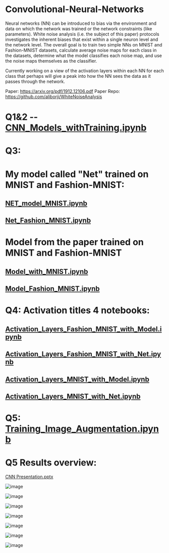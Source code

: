 # Convolutional-Neural-Networks 
Neural networks (NN) can be introduced to bias via the environment and data on which
the network was trained or the network constraints (like parameters). White noise
analysis (i.e. the subject of this paper) protocols investigates the inherent biases that
exist within a single neuron level and the network level.
The overall goal is to train two simple NNs on MNIST and Fashion-MNIST datasets,
calculate average noise maps for each class in the datasets, determine what the model
classifies each noise map, and use the noise maps themselves as the classifier.

Currently working on a view of the activation layers within each NN for each class that perhaps will give a peak into how
the NN sees the data as it passes through the network.


Paper: https://arxiv.org/pdf/1912.12106.pdf
Paper Repo: https://github.com/aliborji/WhiteNoiseAnalysis


# Q1&2 -- [CNN_Models_withTraining.ipynb](https://github.com/phycem/White-Noise-Analysis-of-Convolutional-Neural-Networks--MNIST--Fashion-MNIST/blob/d502d073723f5622ac2fd97401d60abc8f98c822/CNN_Models_withTraining.ipynb)


# Q3:

# My model called "Net" trained on MNIST and Fashion-MNIST:
## [NET_model_MNIST.ipynb](https://github.com/phycem/White-Noise-Analysis-of-Convolutional-Neural-Networks--MNIST--Fashion-MNIST/blob/50d5ccb2b83d5d9167f8442d83057bceb767ffe7/Net_Fashion_MNIST.ipynb)
## [Net_Fashion_MNIST.ipynb](https://github.com/phycem/White-Noise-Analysis-of-Convolutional-Neural-Networks--MNIST--Fashion-MNIST/blob/50d5ccb2b83d5d9167f8442d83057bceb767ffe7/Net_Fashion_MNIST.ipynb)

# Model from the paper trained on MNIST and Fashion-MNIST
## [Model_with_MNIST.ipynb](https://github.com/phycem/White-Noise-Analysis-of-Convolutional-Neural-Networks--MNIST--Fashion-MNIST/blob/d502d073723f5622ac2fd97401d60abc8f98c822/Model_with_MNIST.ipynb)
## [Model_Fashion_MNIST.ipynb](https://github.com/phycem/White-Noise-Analysis-of-Convolutional-Neural-Networks--MNIST--Fashion-MNIST/blob/d502d073723f5622ac2fd97401d60abc8f98c822/Model_Fashion_MNIST.ipynb)

# Q4: Activation titles 4 notebooks:
## [Activation_Layers_Fashion_MNIST_with_Model.ipynb](https://github.com/phycem/White-Noise-Analysis-of-Convolutional-Neural-Networks--MNIST--Fashion-MNIST/blob/d502d073723f5622ac2fd97401d60abc8f98c822/Activation_Layers_Fashion_MNIST_with_Model.ipynb)
## [Activation_Layers_Fashion_MNIST_with_Net.ipynb](https://github.com/phycem/White-Noise-Analysis-of-Convolutional-Neural-Networks--MNIST--Fashion-MNIST/blob/d502d073723f5622ac2fd97401d60abc8f98c822/Activation_Layers_Fashion_MNIST_with_Net.ipynb)
## [Activation_Layers_MNIST_with_Model.ipynb](https://github.com/phycem/White-Noise-Analysis-of-Convolutional-Neural-Networks--MNIST--Fashion-MNIST/blob/d502d073723f5622ac2fd97401d60abc8f98c822/Activation_Layers_MNIST_with_Model.ipynb)
## [Activation_Layers_MNIST_with_Net.ipynb](https://github.com/phycem/White-Noise-Analysis-of-Convolutional-Neural-Networks--MNIST--Fashion-MNIST/blob/d502d073723f5622ac2fd97401d60abc8f98c822/Activation_Layers_MNIST_with_Net.ipynb)

# Q5: [Training_Image_Augmentation.ipynb](https://github.com/phycem/White-Noise-Analysis-of-Convolutional-Neural-Networks--MNIST--Fashion-MNIST/blob/d502d073723f5622ac2fd97401d60abc8f98c822/Training_Image_Augmentation.ipynb)

# Q5 Results overview:

[CNN Presentation.pptx](https://github.com/phycem/White-Noise-Analysis-of-Convolutional-Neural-Networks--MNIST--Fashion-MNIST/files/10986376/CNN.Presentation.pptx)


![image](https://user-images.githubusercontent.com/51805023/225508337-fcb39345-b828-4733-bed9-72755130a8ed.png)

![image](https://user-images.githubusercontent.com/51805023/225509820-8ea6d93f-159d-4750-8558-19da57c93f08.png)

![image](https://user-images.githubusercontent.com/51805023/225509315-0e080391-aeda-491b-a31b-3a290f324def.png)

![image](https://user-images.githubusercontent.com/51805023/225509391-acd691e6-febd-42fd-89fc-56ac9063e3de.png)

![image](https://user-images.githubusercontent.com/51805023/225509449-cf41ba9e-ee59-4865-a76e-fc03ec0821c8.png)

![image](https://user-images.githubusercontent.com/51805023/225509561-9cbd5c30-3cf7-4963-8de7-2382c65c5728.png)

![image](https://user-images.githubusercontent.com/51805023/225509651-1da91393-f34d-4127-91f1-f20a8b24af36.png)

